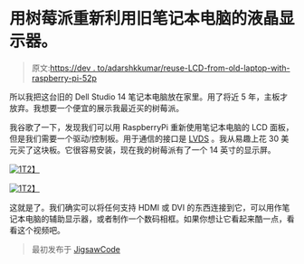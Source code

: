 # 用树莓派重新利用旧笔记本电脑的液晶显示器。

> 原文:[https://dev . to/adarshkkumar/reuse-LCD-from-old-laptop-with-raspberry-pi-52p](https://dev.to/adarshkkumar/reusing-lcd-from-old-laptop-with-raspberry-pi-52p)

所以我把这台旧的 Dell Studio 14 笔记本电脑放在家里。用了将近 5 年，主板才放弃。我想要一个便宜的展示我最近买的树莓派。

我谷歌了一下，发现我们可以用 RaspberryPi 重新使用笔记本电脑的 LCD 面板，但是我们需要一个驱动/控制板。用于通信的接口是 [LVDS](http://https://en.wikipedia.org/wiki/Low-voltage_differential_signaling) 。我从易趣上花 30 美元买了这块板。它很容易安装，现在我的树莓派有了一个 14 英寸的显示屏。

[![1](../Images/8bb2a5c3dbb2f4128cc786dfd3ad164b.png)T2】](https://res.cloudinary.com/practicaldev/image/fetch/s--Ry7z-pz_--/c_limit%2Cf_auto%2Cfl_progressive%2Cq_auto%2Cw_880/https://www.jigsawcode.com/content/images/2018/06/0.jpeg)

[![1](../Images/e7b48ac1f38ca1764b3dfd628990ce07.png)T2】](https://res.cloudinary.com/practicaldev/image/fetch/s--uR9bfAfZ--/c_limit%2Cf_auto%2Cfl_progressive%2Cq_auto%2Cw_880/https://www.jigsawcode.com/content/images/2018/06/1.jpeg)

这就是了。我们确实可以将任何支持 HDMI 或 DVI 的东西连接到它，可以用作笔记本电脑的辅助显示器，或者制作一个数码相框。如果你想让它看起来酷一点，看看这个视频吧。

> 最初发布于 [JigsawCode](https://www.jigsawcode.com/)
